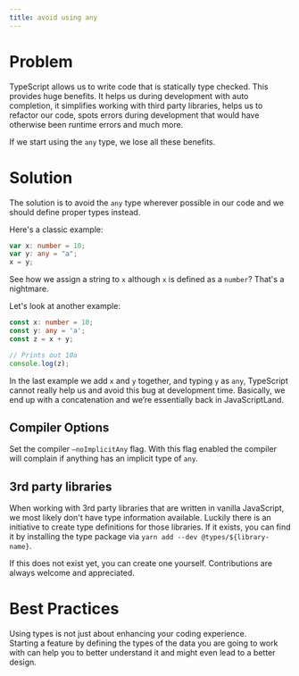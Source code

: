 ```yaml
---
title: avoid using any
---
```


# Problem

TypeScript allows us to write code that is statically type checked. This provides huge benefits. It helps us during development with auto completion, it simplifies working with third party libraries, helps us to refactor our code, spots errors during development that would have otherwise been runtime errors and much more.

If we start using the `any` type, we lose all these benefits.

# Solution

The solution is to avoid the `any` type wherever possible in our code and we should define proper types instead.

Here's a classic example:

```ts
var x: number = 10;
var y: any = "a";
x = y;
```

See how we assign a string to `x` although `x` is defined as a `number`? That's a nightmare.

Let's look at another example:

```ts
const x: number = 10;
const y: any = 'a';
const z = x + y;

// Prints out 10a
console.log(z);
```

In the last example we add `x` and `y` together, and typing `y` as `any`, TypeScript cannot really help us and avoid this bug at development time. Basically, we end up with a concatenation and we’re essentially back in JavaScriptLand.

## Compiler Options

Set the compiler `–noImplicitAny` flag. With this flag enabled the compiler will complain if anything has an implicit type of `any`.

## 3rd party libraries

When working with 3rd party libraries that are written in vanilla JavaScript, we most likely don't have type information available. Luckily there is an initiative to create type definitions for those libraries. If it exists, you can find it by installing the type package via `yarn add --dev @types/${library-name}`.

If this does not exist yet, you can create one yourself. Contributions are always welcome and appreciated.

# Best Practices

Using types is not just about enhancing your coding experience.  
Starting a feature by defining the types of the data you are going to work with can help you to better understand it and might even lead to a better design.
